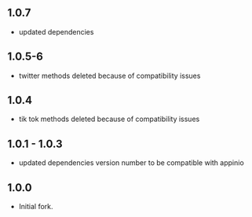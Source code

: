 ## 1.0.7

* updated dependencies

## 1.0.5-6

* twitter methods deleted because of compatibility issues

## 1.0.4

* tik tok methods deleted because of compatibility issues

## 1.0.1 - 1.0.3

* updated dependencies version number to be compatible with appinio

## 1.0.0

* Initial fork.
